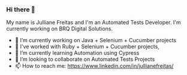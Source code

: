 ### Hi there 👋

My name is Julliane Freitas and I'm an Automated Tests Developer. I'm currently working on BRQ Digital Solutions.

- 🔭 I’m currently working on Java + Selenium + Cucumber projects
- 🔭 I've worked with Ruby + Selenium + Cucumber projects, 
- 🌱 I’m currently learning Automation using Cypress
- 👯 I’m looking to collaborate on Automated Tests Projects
- 📫 How to reach me: https://www.linkedin.com/in/jullianefreitas/
